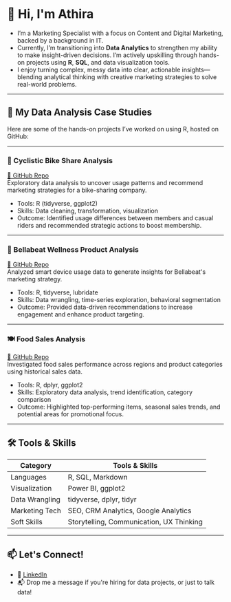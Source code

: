 
# 👋 Hi, I'm Athira

- I’m a Marketing Specialist with a focus on Content and Digital Marketing, backed by a background in IT. 
- Currently, I’m transitioning into **Data Analytics** to strengthen my ability to make insight-driven decisions. I’m actively upskilling      through hands-on projects using **R**, **SQL**, and data visualization tools.
- I enjoy turning complex, messy data into clear, actionable insights—blending analytical thinking with creative marketing strategies to       solve real-world problems.

---

## 📁 My Data Analysis Case Studies

Here are some of the hands-on projects I’ve worked on using R, hosted on GitHub:

---

### 🚴 Cyclistic Bike Share Analysis  
[🔗 GitHub Repo](https://github.com/athiramkt/CYCLISTIC-BIKE-SHARE)  
Exploratory data analysis to uncover usage patterns and recommend marketing strategies for a bike-sharing company.

- Tools: R (tidyverse, ggplot2)
- Skills: Data cleaning, transformation, visualization
- Outcome: Identified usage differences between members and casual riders and recommended strategic actions to boost membership.

---

### 🌿 Bellabeat Wellness Product Analysis  
[🔗 GitHub Repo](https://github.com/athiramkt/Bellabeat-case-study-with-R)  
Analyzed smart device usage data to generate insights for Bellabeat's marketing strategy.

- Tools: R, tidyverse, lubridate
- Skills: Data wrangling, time-series exploration, behavioral segmentation
- Outcome: Provided data-driven recommendations to increase engagement and enhance product targeting.

---

### 🍽️ Food Sales Analysis  
[🔗 GitHub Repo](https://github.com/athiramkt/Food_Sales_Analysis)  
Investigated food sales performance across regions and product categories using historical sales data.

- Tools: R, dplyr, ggplot2
- Skills: Exploratory data analysis, trend identification, category comparison
- Outcome: Highlighted top-performing items, seasonal sales trends, and potential areas for promotional focus.

---

## 🛠 Tools & Skills

| Category       | Tools & Skills                          |
|----------------|------------------------------------------|
| Languages      | R, SQL, Markdown                         |
| Visualization  | Power BI, ggplot2               |
| Data Wrangling | tidyverse, dplyr, tidyr                  |
| Marketing Tech | SEO, CRM Analytics, Google Analytics     |
| Soft Skills    | Storytelling, Communication, UX Thinking |

---

## 📫 Let's Connect!

- 💼 [LinkedIn](https://www.linkedin.com/in/athira-mohan/)
- 📬 Drop me a message if you're hiring for data projects, or just to talk data!
